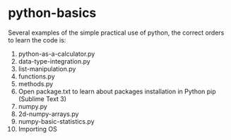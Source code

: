 # python-basics
Several examples of the simple practical use of python, the correct orders to learn the code is:
1) python-as-a-calculator.py
2) data-type-integration.py
3) list-manipulation.py
4) functions.py
5) methods.py
6) Open package.txt to learn about packages installation in Python pip (Sublime Text 3)
7) numpy.py
8) 2d-numpy-arrays.py
9) numpy-basic-statistics.py
10) Importing OS
